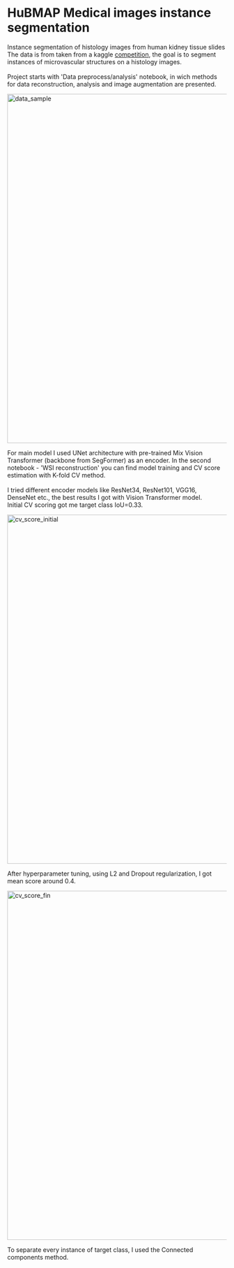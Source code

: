 # HuBMAP Medical images instance segmentation
Instance segmentation of histology images from human kidney tissue slides<br>
The data is from taken from a kaggle [competition](https://www.kaggle.com/competitions/hubmap-hacking-the-human-vasculature/overview/evaluation), the goal is to segment instances of microvascular structures on a histology images.<br><br>
Project starts with 'Data preprocess/analysis' notebook, in wich methods for data reconstruction, analysis and image augmentation are presented.<br>

<img width="800" alt="data_sample" src="https://github.com/shmak2000/HuBMAP_med_image_segmantation/assets/109681522/57db6a57-d873-495f-88a3-941260edbe6a">

For main model I used UNet architecture with pre-trained Mix Vision Transformer (backbone from SegFormer) as an encoder. In the second notebook - 'WSI reconstruction' you can find model training and CV score estimation with K-fold CV method.<br><br>
I tried different encoder models like ResNet34, ResNet101, VGG16, DenseNet etc., the best results I got with Vision Transformer model.<br>
Initial CV scoring got me target class IoU=0.33.<br>

<img width="800" alt="cv_score_initial" src="https://github.com/shmak2000/HuBMAP_med_image_segmantation/assets/109681522/9e1a64d1-54aa-4460-9cba-08c2dfe5ea27">

After hyperparameter tuning, using L2 and Dropout regularization, I got mean score around 0.4.<br>

<img width="800" alt="cv_score_fin" src="https://github.com/shmak2000/HuBMAP_med_image_segmantation/assets/109681522/baf29524-0682-4760-81f1-e96d66117464">

To separate every instance of target class, I used the Connected components method.
